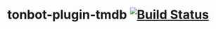 # tonbot-plugin-tmdb [![Build Status](https://travis-ci.org/lijamez/tonbot-plugin-tmdb.svg?branch=master)](https://travis-ci.org/lijamez/tonbot-plugin-tmdb)